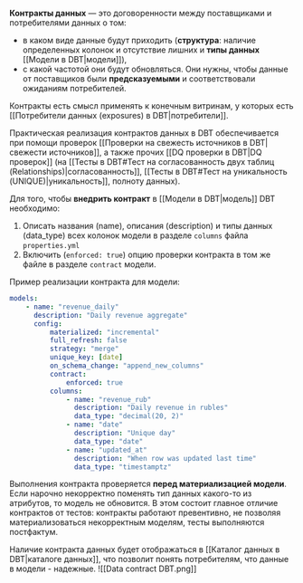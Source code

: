 **Контракты данных** _—_ это договоренности между поставщиками и потребителями данных о том:
- в каком виде данные будут приходить (**структура**: наличие определенных колонок и отсутствие лишних и **типы данных** [[Модели в DBT|модели]]), 
- с какой частотой они будут обновляться.
Они нужны, чтобы данные от поставщиков были **предсказуемыми** и соответствовали ожиданиям потребителей.

Контракты есть смысл применять к конечным витринам, у которых есть [[Потребители данных (exposures) в DBT|потребители]].

Практическая реализация контрактов данных в DBT обеспечивается при помощи проверок [[Проверки на свежесть источников в DBT|свежести источников]], а также прочих [[DQ проверки в DBT|DQ проверок]] (на [[Тесты в DBT#Тест на согласованность двух таблиц (Relationships)|согласованность]], [[Тесты в DBT#Тест на уникальность (UNIQUE)|уникальность]], полноту данных).

Для того, чтобы **внедрить контракт** в [[Модели в DBT|модель]] DBT необходимо:
1. Описать названия (name), описания (description) и типы данных (data_type) всех колонок модели в разделе `columns` файла `properties.yml`
2. Включить (`enforced: true`) опцию проверки контракта в том же файле в разделе `contract` модели.

Пример реализации контракта для модели:
```yml
models:
	- name: "revenue_daily"
	  description: "Daily revenue aggregate"
	  config:
		  materialized: "incremental"
		  full_refresh: false
		  strategy: "merge"
		  unique_key: [date]
		  on_schema_change: "append_new_columns"
		  contract:
			  enforced: true
		  columns:
			  - name: "revenue_rub"
			    description: "Daily revenue in rubles"
			    data_type: "decimal(20, 2)"
			  - name: "date"
			    description: "Unique day"
			    data_type: "date"
			  - name: "updated_at"
			    description: "When row was updated last time"
			    data_type: "timestamptz"
```

Выполнения контракта проверяется **перед материализацией модели**. Если нарочно некорректно поменять тип данных какого-то из атрибутов, то модель не обновится.
В этом состоит главное отличие контрактов от тестов: контракты работают превентивно, не позволяя материализоваться некорректным моделям, тесты выполняются постфактум. 

Наличие контракта данных будет отображаться в [[Каталог данных в DBT|каталоге данных]], что позволит понять потребителям, что данные в модели - надежные.
![[Data contract DBT.png]]